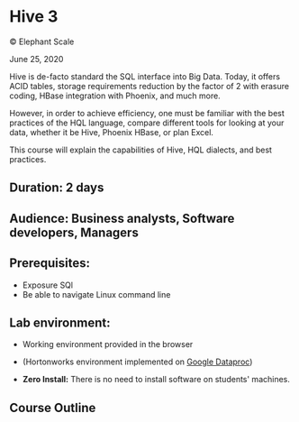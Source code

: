 # Hive 3

© Elephant Scale

June 25, 2020

Hive is de-facto standard the SQL interface into Big Data. Today, it offers ACID tables,
storage requirements reduction by the factor of 2 with erasure coding, HBase integration with Phoenix,
and much more. 

However, in order to achieve efficiency, one must be familiar with the best practices of the HQL
language, compare different tools for looking at your data, whether it be Hive, Phoenix HBase, or plan Excel.

This course will explain the capabilities of Hive, HQL dialects, and best practices.

## Duration: 2 days
## Audience: Business analysts, Software developers, Managers
## Prerequisites:
 * Exposure SQl
 * Be able to navigate Linux command line

## Lab environment:
* Working environment provided in the browser
* (Hortonworks environment implemented on [Google Dataproc](https://cloud.google.com/dataproc))  

* **Zero Install:** There is no need to install software on students' machines.

## Course Outline

